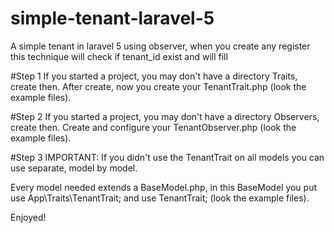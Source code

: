 # simple-tenant-laravel-5
A simple tenant in laravel 5 using observer, when you create any register this technique will check if tenant_id exist and will fill

#Step 1
If you started a project, you may don't have a directory Traits, create then. After create, now you create your TenantTrait.php (look the example files).

#Step 2
If you started a project, you may don't have a directory Observers, create then. Create and configure your TenantObserver.php (look the example files).

#Step 3
IMPORTANT: If you didn't use the TenantTrait on all models you can use separate, model by model.

Every model needed extends a BaseModel.php, in this BaseModel you put use App\Traits\TenantTrait; and use TenantTrait; (look the example files).

Enjoyed!

